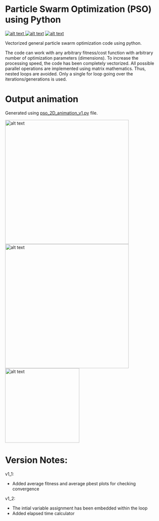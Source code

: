# Particle Swarm Optimization (PSO) using Python


<p float="left">
<a href = "https://github.com/zaman13/Particle-Swarm-Optimization-PSO-using-Python"> <img src="https://img.shields.io/badge/Language-Python-blue" alt="alt text"> </a>
<a href = "https://github.com/zaman13/Particle-Swarm-Optimization-PSO-using-Python/blob/master/LICENSE"> <img src="https://img.shields.io/github/license/zaman13/Particle-Swarm-Optimization-PSO-using-Python" alt="alt text"></a>
<a href = "https://github.com/zaman13/Particle-Swarm-Optimization-PSO-using-Python/tree/master/Code"> <img src="https://img.shields.io/badge/version-1.2-red" alt="alt text"> </a>
</p>

Vectorized general particle swarm optimization code using python. 

The code can work with any arbitrary fitness/cost function with arbitrary number of optimization parameters (dimensions). To increase the processing speed, the code has been completely vectorized. All possible parallel operations are implemented using matrix mathematics. Thus, nested loops are avoided. Only a single for loop going over the iterations/generations is used.  


# Output animation
Generated using [pso_2D_animation_v1.py](https://github.com/zaman13/Particle-Swarm-Optimization-PSO-using-Python/blob/master/Code/pso_2D_animation_v1.py) file.


<p float="left">
<img src="https://github.com/zaman13/Particle-Swarm-Optimization-PSO-using-Python/blob/master/pso_anim_1.gif" alt="alt text" width="400" align = "top">
<img src="https://github.com/zaman13/Particle-Swarm-Optimization-PSO-using-Python/blob/master/pso_anim_2.gif" alt="alt text" width="400" align = "middle">
<img src="https://github.com/zaman13/Particle-Swarm-Optimization-PSO-using-Python/blob/master/colorbar.png" alt="alt text" height="240" align = "middle">

</p>

# Version Notes:

v1_1:
- Added average fitness and average pbest plots for checking convergence 

v1_2:
- The intial variable assignment has been embedded within the loop
- Added elapsed time calculator
